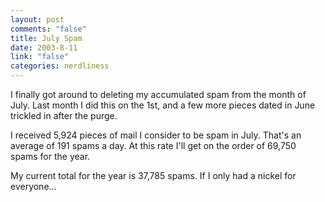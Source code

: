 ```yaml
--- 
layout: post
comments: "false"
title: July Spam
date: 2003-8-11
link: "false"
categories: nerdliness
---
```

I finally got around to deleting my accumulated spam from the month of July. Last month I did this on the 1st, and a few more pieces dated in June trickled in after the purge.

I received 5,924 pieces of mail I consider to be spam in July. That's an average of 191 spams a day. At this rate I'll get on the order of 69,750 spams for the year.

My current total for the year is 37,785 spams. If I only had a nickel for everyone...
